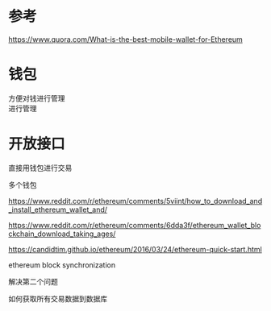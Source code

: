 
# 参考  

https://www.quora.com/What-is-the-best-mobile-wallet-for-Ethereum 


# 钱包 

方便对钱进行管理  
进行管理  

# 开放接口 

直接用钱包进行交易  

多个钱包 


https://www.reddit.com/r/ethereum/comments/5viint/how_to_download_and_install_ethereum_wallet_and/


https://www.reddit.com/r/ethereum/comments/6dda3f/ethereum_wallet_blockchain_download_taking_ages/ 


https://candidtim.github.io/ethereum/2016/03/24/ethereum-quick-start.html 


ethereum block synchronization  

解决第二个问题   

如何获取所有交易数据到数据库  


